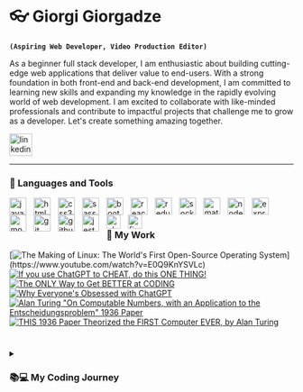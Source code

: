 # 👓 Giorgi Giorgadze

**`(Aspiring Web Developer, Video Production Editor)`**

As a beginner full stack developer, I am enthusiastic about building cutting-edge web applications that deliver value to end-users. 
With a strong foundation in both front-end and back-end development, I am committed to learning new skills and expanding my knowledge 
in the rapidly evolving world of web development. I am excited to collaborate with like-minded professionals and contribute 
to impactful projects that challenge me to grow as a developer. Let's create something amazing together.

  <p align="left">
      <a href="https://www.linkedin.com/">
         <img alt="linkedin" title="Follow me on LinkedIn!" width="40px" src="https://cdn.jsdelivr.net/gh/devicons/devicon/icons/linkedin/linkedin-original.svg" />
    </a> 

   </p>
   
****

  ### 🔨 Languages and Tools
<img src="https://cdn.jsdelivr.net/gh/devicons/devicon/icons/javascript/javascript-original.svg" width="30px" align="left" style="padding-right: 10px" alt="javascript"/>
<img src="https://cdn.jsdelivr.net/gh/devicons/devicon/icons/html5/html5-original.svg" width="30px" align="left" style="padding-right: 10px" alt="html5"/>
<img src="https://cdn.jsdelivr.net/gh/devicons/devicon/icons/css3/css3-original.svg" width="30px" align="left" style="padding-right: 10px" alt="css3"/>
<img src="https://cdn.jsdelivr.net/gh/devicons/devicon/icons/sass/sass-original.svg" width="30px" align="left" style="padding-right: 10px" alt="sass"/>
<img src="https://cdn.jsdelivr.net/gh/devicons/devicon/icons/bootstrap/bootstrap-original.svg" width="30px" align="left" style="padding-right: 10px" alt="bootstrap"/>
<img src="https://cdn.jsdelivr.net/gh/devicons/devicon/icons/react/react-original.svg" width="30px" align="left" style="padding-right: 10px" alt="react"/>
<img src="https://cdn.jsdelivr.net/gh/devicons/devicon/icons/redux/redux-original.svg" width="30px" align="left" style="padding-right: 10px" alt="redux"/>
<img src="https://cdn.jsdelivr.net/gh/devicons/devicon/icons/socketio/socketio-original.svg" width="30px" align="left" style="padding-right: 10px" alt="socketio"/>
<img src="https://cdn.jsdelivr.net/gh/devicons/devicon/icons/materialui/materialui-original.svg" width="30px" align="left" style="padding-right: 10px" alt="materialui"/>
<img src="https://cdn.jsdelivr.net/gh/devicons/devicon/icons/nodejs/nodejs-original.svg" width="30px" align="left" style="padding-right: 10px" alt="nodejs"/>
<img src="https://cdn.jsdelivr.net/gh/devicons/devicon/icons/express/express-original.svg" width="30px" align="left" style="padding-right: 10px" alt="express"/>
<img src="https://cdn.jsdelivr.net/gh/devicons/devicon/icons/mongodb/mongodb-original.svg" width="30px" align="left" style="padding-right: 10px" alt="mongodb"/>
<img src="https://cdn.jsdelivr.net/gh/devicons/devicon/icons/git/git-original.svg" width="30px" align="left" style="padding-right: 10px" alt="git"/>
<img src="https://cdn.jsdelivr.net/gh/devicons/devicon/icons/github/github-original.svg" width="30px" align="left" style="padding-right: 10px" alt="github"/>
<img src="https://cdn.jsdelivr.net/gh/devicons/devicon/icons/jest/jest-plain.svg" width="30px" align="left" style="padding-right: 10px" alt="jest"/>
<img src="https://cdn.jsdelivr.net/gh/devicons/devicon/icons/photoshop/photoshop-plain.svg" width="25px" align="left" style="padding-right: 10px" alt="photoshop"/>
<img src="https://cdn.jsdelivr.net/gh/devicons/devicon/icons/figma/figma-original.svg" width="25px" align="left"  alt="figma"/>
<br>

#

### 💼 My Work

<!-- BEGIN YOUTUBE-CARDS -->
[![The Making of Linux: The World's First Open-Source Operating System](https://drive.google.com/file/d/1XKnIB4FR1ckgLi0FxNeXY0mTEubHJ2dY/view?usp=share_link](https://i.imgur.com/u8TiB1k.jpg))](https://www.youtube.com/watch?v=E0Q9KnYSVLc)
[![If you use ChatGPT to CHEAT, do this ONE THING!](https://ytcards.demolab.com/?id=Xffgj-RjOXw&title=If+you+use+ChatGPT+to+CHEAT%2C+do+this+ONE+THING%21&lang=en&timestamp=1676556019&background_color=%230d1117&title_color=%23ffffff&stats_color=%23dedede&width=250&duration=54 "If you use ChatGPT to CHEAT, do this ONE THING!")](https://www.youtube.com/watch?v=Xffgj-RjOXw)
[![The ONLY Way to Get BETTER at CODING](https://ytcards.demolab.com/?id=Xj6lUopD8fA&title=The+ONLY+Way+to+Get+BETTER+at+CODING&lang=en&timestamp=1676302213&background_color=%230d1117&title_color=%23ffffff&stats_color=%23dedede&width=250&duration=36 "The ONLY Way to Get BETTER at CODING")](https://www.youtube.com/watch?v=Xj6lUopD8fA)
[![Why Everyone's Obsessed with ChatGPT](https://ytcards.demolab.com/?id=PvWk3KzakBU&title=Why+Everyone%27s+Obsessed+with+ChatGPT&lang=en&timestamp=1676056500&background_color=%230d1117&title_color=%23ffffff&stats_color=%23dedede&width=250&duration=516 "Why Everyone's Obsessed with ChatGPT")](https://www.youtube.com/watch?v=PvWk3KzakBU)
[![Alan Turing "On Computable Numbers, with an Application to the Entscheidungsproblem" 1936 Paper](https://ytcards.demolab.com/?id=2ioj41cvKPY&title=Alan+Turing+%22On+Computable+Numbers%2C+with+an+Application+to+the+Entscheidungsproblem%22+1936+Paper&lang=en&timestamp=1675872001&background_color=%230d1117&title_color=%23ffffff&stats_color=%23dedede&width=250&duration=60 "Alan Turing \"On Computable Numbers, with an Application to the Entscheidungsproblem\" 1936 Paper")](https://www.youtube.com/watch?v=2ioj41cvKPY)
[![THIS 1936 Paper Theorized the FIRST Computer EVER, by Alan Turing](https://ytcards.demolab.com/?id=56HGIcFkej0&title=THIS+1936+Paper+Theorized+the+FIRST+Computer+EVER%2C+by+Alan+Turing&lang=en&timestamp=1675779300&background_color=%230d1117&title_color=%23ffffff&stats_color=%23dedede&width=250&duration=569 "THIS 1936 Paper Theorized the FIRST Computer EVER, by Alan Turing")](https://www.youtube.com/watch?v=56HGIcFkej0)
<!-- END YOUTUBE-CARDS -->

#

<details>
 <summary><h3>📚💻 My Coding Journey</h3></summary>
  As a former video production editor, I had always been fascinated by the creative and technical aspects of digital media. However, my passion for technology and problem-solving  led me down a different path - Web Development.
 
Starting from scratch, I spent countless hours diving into various online resources, including freeCodeCamp's courses and YouTube tutorials, to gain a solid understanding of front-end development. Through consistent practice and dedication, I began to build my own web projects and quickly fell in love with the process of bringing ideas to life through code.
 
Determined to further expand my knowledge and skills, I pursued Meta's Front-End Developer Professional Certificate and completed the program with flying colors. The program equipped me with a comprehensive understanding of React library, modern front-end development practices and tools, test-driven development, version control and so on.
 
However, I knew that to become a well-rounded full stack developer, I needed to deepen my understanding of back-end development. That's why I am currently enrolled in Meta's Back-End Developer Professional Certificate course, where I am learning about server-side programming, databases, and APIs.
 
My journey into web development has been challenging yet incredibly rewarding. As a prospective full stack developer, I want to combine my passion for technology with my creativity and problem-solving skills to build innovative and impactful web applications. I am excited to continue pushing myself and exploring new possibilities in this dynamic field.


